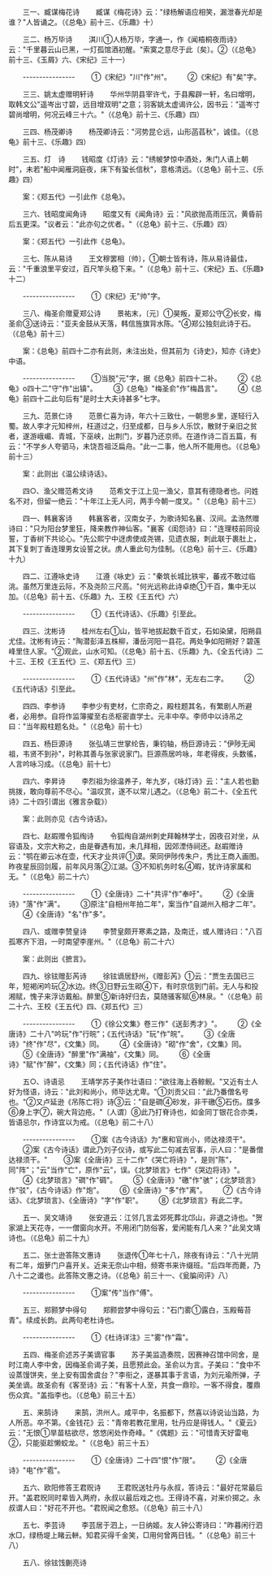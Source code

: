 <!-- { "loadSidebar": true } -->
　　三一、臧谋梅花诗 
　　臧谋《梅花诗》云："绿杨解语应相笑，漏泄春光却是谁？"人皆诵之。（《总龟》前十三、《乐趣》十） 

　　三二、杨万毕诗 
　　淇川①人杨万毕，字通一，作《闻梧桐夜雨诗》云："千里暮云山已黑，一灯孤馆酒初醒。"索寞之意尽于此〔矣〕。②（《总龟》前十三、《玉屑》六、《宋纪》三十一） 

　　---------------- 
　　①《宋纪》"川"作"州"。 
　　②《宋纪》有"矣"字。 

　　三三、姚太虚赠明轩诗 
　　华州华阴县宰许弋，于县廨辟一轩，名曰增明，取韩文公"遥岑出寸碧，远目增双明"之意；羽客姚太虚谒许公，因书云："遥岑寸碧尚增明，何况云峰三十六。"（《总龟》前十三、《乐趣》四） 

　　三四、杨茂卿诗 
　　杨茂卿诗云："河势昆仑远，山形菡萏秋"，诚佳。（《总龟》前十三、《乐趣》四） 

　　三五、灯　诗 
　　钱昭度《灯诗》云："绣帔梦惊中酒处，朱门人语上朝时"，未若"船中闻雁洞庭夜，床下有蛩长信秋"，意格清远。（《总龟》前十三、《乐趣》四） 

　　案：《郑五代》一引此作《总龟》。 

　　三六、钱昭度闻角诗 
　　昭度又有《闻角诗》云："风欲抛高雨压沉，黄昏前后五更深。"议者云："此亦句之优者。"（《总龟》前十三、《乐趣》四） 

　　案：《郑五代》一引此作《总龟》。 

　　三七、陈从易诗 
　　王文穆罢相〔帅〕，①朝士皆有诗，陈从易诗最佳，云："千重浪里平安过，百尺竿头稳下来。"（《总龟》前十三、《宋纪》五、《乐趣》十二） 

　　---------------- 
　　①《宋纪》无"帅"字。 

　　三八、梅圣俞赠夏郑公诗 
　　景祐末，〔元〕①昊叛，夏郑公守②长安，梅圣俞③送诗云："亚夫金鼓从天落，韩信旌旗背水陈。"④郑公独刻此诗于石。（《总龟》前十三） 

　　案：《总龟》前四十二亦有此则，未注出处，但其前为《诗史》，知亦《诗史》中语。 

　　---------------- 
　　①当脱"元"字，据《总龟》前四十二补。 
　　②《总龟》o四十二"守"作"出镇"。 
　　③《总龟》"梅圣俞"作"梅昌言"。 
　　④《总龟》前四十二此句后有"是时士大夫诗甚多"七字。 

　　三九、范景仁诗 
　　范景仁喜为诗，年六十三致仕，一朝思乡里，遂轻行入蜀。故人李才元知梓州，枉道过之，归至成都，日与乡人乐饮，散财于亲旧之贫者，遂游峨嵋、青城，下巫峡，出荆门，岁暮乃还京师。在道作诗二百五篇，有云："不学乡人夸驷马，未饶吾祖泛扁舟。"此一二事，他人所不能用也。（《总龟》前十三） 

　　案：此则出《温公续诗话》。 

　　四○、渔父赠范希文诗 
　　范希文于江上见一渔父，意其有德隐者也。问姓名不对，但留一绝云："十年江上无人问，两手今朝一度叉。"（《总龟》前十三） 

　　四一、韩襄客诗 
　　韩襄客者，汉南女子，为歌诗知名襄、汉间。孟浩然赠诗曰："只为阳台梦里狂，降来教作神仙客。"襄客《闺怨诗》曰："连理枝前同设誓，丁香树下共论心。"先公熙宁中迓虏使成尧锡，见遗衣服，刺此联于裹肚上，其下复刺丁香连理男女设誓之状。虏人重此句为佳制。（《总龟》前十三、《乐趣》十九） 

　　四二、江遵咏史诗 
　　江遵《咏史》云："秦筑长城比铁牢，蕃戎不敢过临洮。虽然万里连云际，不及尧阶三尺高。"何光远称此诗卓绝①千百，集中无以加。（《总龟》前十五、《乐趣》九、王校《王五代》六） 

　　---------------- 
　　①《五代诗话》、《乐趣》引至此。 

　　四三、沈彬诗 
　　桂州左右①山，皆平地拔起数千百丈，石如染黛，阳朔县尤佳。沈彬有诗云："陶潜彭泽五株柳，潘岳河阳一县花。两处争如阳朔好？碧莲峰里住人家。"②观此，山水可知。（《总龟》前十五、《乐趣》九、《全五代诗》二十三、王校《王五代》三、《郑五代》三） 

　　---------------- 
　　①《五代诗话》"州"作"林"，无左右二字。 
　　②《五代诗话》引至此。 

　　四四、李参诗 
　　李参少有吏材，仁宗奇之，殿柱题其名，有繁剧人所避者，必用参。自将作监簿擢至右丞枢密直学士。元丰中卒。李师中以诗吊之曰："当年殿柱题名处。"（《总龟》前十七） 

　　四五、杨巨源诗 
　　张弘靖三世掌纶告，秉钧轴，杨巨源诗云："伊陟无闻祖，韦贤不到孙"，时称其善与张家说家门。巨源燕居吟咏，年老得疾，头数徭，人言吟咏习成。（《总龟》前十七） 

　　四六、李昇诗 
　　李烈祖为徐温养子，年九岁，《咏灯诗》云："主人若也勤挑拨，敢向尊前不尽心。"温叹赏，遂不以常儿遇之。（《总龟》前二十、《全五代诗》二十四引谓出《雅言杂载》） 

　　案：此则亦见《古今诗话》。 

　　四七、赵嘏赠令狐绹诗 
　　令狐绹自湖州刺史拜翰林学士，因夜召对坐，从容语及，文宗大称之，由是眷遇有加，未几拜相，因郊湮侍祠还。赵嘏赠诗云："鹗在卿云冰在壶，代天才业共评①谟。荣同伊陟传朱户，秀比王商入画图。昨夜星辰回剑履，前年风月落②江湖。③不知机务时名④暇，犹许诗家属和无。"（《总龟》前二十六） 

　　---------------- 
　　①《全唐诗》二十"共评"作"奉吁"。 
　　②《全唐诗》"落"作"满"。 
　　③原注"自相州年拍二年"，案当作"自湖州入相才二年"。 
　　④《全唐诗》"名"作"多"。 

　　四八、或赠李赞皇诗 
　　李赞皇颇开寒素之路，及南迁，或人赠诗曰："八百孤寒齐下泪，一时南望李崖州。"（《总龟》前二十六） 

　　案：此则出《摭言》。 

　　四九、徐铉赠彭芮诗 
　　徐铉谪居舒州，《赠彭芮》①云："贾生去国已三年，短褐闲吟玩②水边。终③日野云生砌④下，有时京信到门前。无人与和投湘赋，愧子来浮访戴船。醉里⑤新诗好归去，莫随骚客赋⑥林泉。"（《总龟》前二十六、王校《王五代》四、《郑五代》三） 

　　---------------- 
　　①《徐公文集》卷三作"《送彭秀才》"。 
　　②《全唐诗》二十八"吟玩"作"行皖"；《五代诗话》"玩"作"皖"。 
　　③《全唐诗》"终"作"尽"，《文集》同。 
　　④《全唐诗》"砌"作"舍"，《文集》同。 
　　⑤《全唐诗》"醉里"作"满袖"，《文集》同。 
　　⑥《全唐诗》"赋"作"醉"，《文集》同；《五代诗话》作"住"。 

　　五○、诗语忌 
　　王靖学苏子美作壮语曰："欲往海上吞鲸鲵。"又近有士人好为怪语，诗云："此刘和尚小，师毕达尤卑。"①刘贡父曰："此乃番僧名号也。"②又卢延逊《吊陈亡将》诗③云："自是磵④砂发，非干礉⑤石伤。牒多⑥身上字⑦，碗大背边疮。"〔人谓〕⑧此乃打脊诗也，如金同丁银花合亦类，皆语忌尔，作诗宜以为戒。（《总龟》前二十八） 

　　---------------- 
　　①案《古今诗话》为"惠和官尚小，师达禄须干"。 
　　②案《古今诗话》谓此乃刘子仪诗，或写此二句减去官事，示人曰："是番僧达禄须干。" 
　　③案《全唐诗》三十二作"《哭亡将诗》"，是则"陈"，同"阵"；"云"当作"亡"，原作"云"，误。《北梦琐言》七作"《哭边将诗》"。 
　　④《北梦琐言》"磵"作"碉"。 
　　⑤《全唐诗》"礉"作"骇"；《北梦琐言》作"驳"，《古今诗话》作"炮"。 
　　⑥《全唐诗》"多"作"离"。 
　　⑦《古今诗话》、《北梦琐言》、《全唐诗》"字"作"职"。 
　　⑧《北梦琐言》有此二字。 

　　五一、吴文靖诗 
　　张安道云：江邻几言孟郊死葬北邙山，非退之诗也。"贺家湖上天花寺，一一僧窗向水开。不用闭门防俗客，爱闲能有几人来？"此吴文靖诗也。（《总龟》前二十九） 

　　五二、张士逊答陈文惠诗 
　　张退传①年七十八，除夜有诗云："八十光阴有二年，烟萝门户喜开关。近来无奈山中相，频寄书来许缀班。"后四年而薨，乃八十二之谶也。此答陈文惠之诗。（《总龟》前三十一、《瓮牑间评》八） 

　　---------------- 
　　①案"传"当作"傅"。 

　　五三、郑颢梦中得句 
　　郑颢尝梦中得句云："石门雾①露白，玉殿莓苔青"。续成长韵。此两句老杜诗也。 

　　---------------- 
　　①《杜诗详注》三"雾"作"霜"。 

　　五四、梅圣俞述苏子美谪官事 
　　苏子美监造奏院，因赛神召馆中同舍，是时江南人李中舍，因梅圣俞谒子美，且愿预此会。圣俞以为言。子美曰："食中不设蒸馒饼夹，坐上安有国舍虞台？"李衔之，遂暴其事于言语，为刘元瑜所弹，子美坐谪。故圣俞有《客至诗》云："有客十人至，共食一鼎珍。一客不得食，覆鼎伤众宾。"盖指李也。（《总龟》前三十五） 

　　五、来鹄诗 
　　来鹄，洪州人。咸平中，名振都下，然喜以诗说讪当路，为人所恶。卒不第。《金钱花》云："青帝若教花里用，牡丹应是得钱人。"《夏云》云："无恨①旱苗枯欲尽，悠悠闲处作奇峰。"《偶题》云："可惜青天好雷电②，只能驱趁懒蛟龙。"（《总龟》前三十五） 

　　---------------- 
　　①《全唐诗》二十四"恨"作"限"。 
　　②《全唐诗》"电"作"雹"。 

　　五六、欧阳修答王君贶诗 
　　王君贶送牡丹与永叔，答诗云："最好花常最后开。"盖君贶同时辈皆入两府，永叔以最后戏之也。王得诗不喜，对来价掷之。永叔谓人曰："好花不开也。"君贶闻之愈怒。（《总龟》前三十八） 

　　五七、李芸诗 
　　李芸居于泗上，一日纳姬。友人钟公寄诗曰："昨暮闲行泗水□，绿杨堤上睹云軿。知君买得千金笑，□用何曾两日钱。"（《总龟》前三十八） 

　　五八、徐铉饯蒯亮诗 
